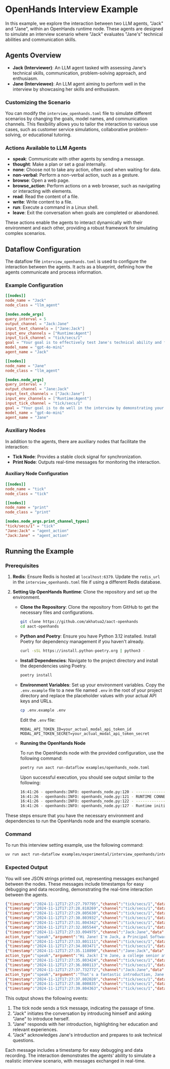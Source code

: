 # OpenHands Interview Example

In this example, we explore the interaction between two LLM agents, "Jack" and "Jane", within an OpenHands runtime node. These agents are designed to simulate an interview scenario where "Jack" evaluates "Jane's" technical abilities and communication skills.

## Agents Overview

- **Jack (Interviewer)**: An LLM agent tasked with assessing Jane's technical skills, communication, problem-solving approach, and enthusiasm.
- **Jane (Interviewee)**: An LLM agent aiming to perform well in the interview by showcasing her skills and enthusiasm.

### Customizing the Scenario

You can modify the `interview_openhands.toml` file to simulate different scenarios by changing the goals, model names, and communication channels. This flexibility allows you to tailor the interaction to various use cases, such as customer service simulations, collaborative problem-solving, or educational tutoring.

### Actions Available to LLM Agents

- **speak**: Communicate with other agents by sending a message.
- **thought**: Make a plan or set a goal internally.
- **none**: Choose not to take any action, often used when waiting for data.
- **non-verbal**: Perform a non-verbal action, such as a gesture.
- **browse**: Open a web page.
- **browse_action**: Perform actions on a web browser, such as navigating or interacting with elements.
- **read**: Read the content of a file.
- **write**: Write content to a file.
- **run**: Execute a command in a Linux shell.
- **leave**: Exit the conversation when goals are completed or abandoned.

These actions enable the agents to interact dynamically with their environment and each other, providing a robust framework for simulating complex scenarios.

## Dataflow Configuration

The dataflow file `interview_openhands.toml` is used to configure the interaction between the agents. It acts as a blueprint, defining how the agents communicate and process information.

### Example Configuration

```toml
[[nodes]]
node_name = "Jack"
node_class = "llm_agent"

[nodes.node_args]
query_interval = 5
output_channel = "Jack:Jane"
input_text_channels = ["Jane:Jack"]
input_env_channels = ["Runtime:Agent"]
input_tick_channel = "tick/secs/1"
goal = "Your goal is to effectively test Jane's technical ability and finally decide if she has passed the interview. Make sure to also evaluate her communication skills, problem-solving approach, and enthusiasm."
model_name = "gpt-4o-mini"
agent_name = "Jack"

[[nodes]]
node_name = "Jane"
node_class = "llm_agent"

[nodes.node_args]
query_interval = 7
output_channel = "Jane:Jack"
input_text_channels = ["Jack:Jane"]
input_env_channels = ["Runtime:Agent"]
input_tick_channel = "tick/secs/1"
goal = "Your goal is to do well in the interview by demonstrating your technical skills, clear communication, and enthusiasm for the position. Stay calm, ask clarifying questions when needed, and confidently explain your thought process."
model_name = "gpt-4o-mini"
agent_name = "Jane"
```

### Auxiliary Nodes

In addition to the agents, there are auxiliary nodes that facilitate the interaction:

- **Tick Node**: Provides a stable clock signal for synchronization.
- **Print Node**: Outputs real-time messages for monitoring the interaction.

#### Auxiliary Node Configuration

```toml
[[nodes]]
node_name = "tick"
node_class = "tick"

[[nodes]]
node_name = "print"
node_class = "print"

[nodes.node_args.print_channel_types]
"tick/secs/1" = "tick"
"Jane:Jack" = "agent_action"
"Jack:Jane" = "agent_action"
```

## Running the Example

### Prerequisites

1. **Redis**: Ensure Redis is hosted at `localhost:6379`. Update the `redis_url` in the `interview_openhands.toml` file if using a different Redis database.

2. **Setting Up OpenHands Runtime**: Clone the repository and set up the environment.

   - **Clone the Repository**: Clone the repository from GitHub to get the necessary files and configurations.
     ```bash
     git clone https://github.com/akhatua2/aact-openhands
     cd aact-openhands
     ```

   - **Python and Poetry**: Ensure you have Python 3.12 installed. Install Poetry for dependency management if you haven't already.
     ```bash
     curl -sSL https://install.python-poetry.org | python3 -
     ```

   - **Install Dependencies**: Navigate to the project directory and install the dependencies using Poetry.
     ```bash
     poetry install
     ```

   - **Environment Variables**: Set up your environment variables. Copy the `.env.example` file to a new file named `.env` in the root of your project directory and replace the placeholder values with your actual API keys and URLs.
     ```bash
     cp .env.example .env
     ```

     Edit the `.env` file:
     ```plaintext
     MODAL_API_TOKEN_ID=your_actual_modal_api_token_id
     MODAL_API_TOKEN_SECRET=your_actual_modal_api_token_secret
     ```
   - **Running the OpenHands Node**

        To run the OpenHands node with the provided configuration, use the following command:

        ```bash
        poetry run aact run-dataflow examples/openhands_node.toml
        ```

        Upon successful execution, you should see output similar to the following:

        ```bash
        16:41:26 - openhands:INFO: openhands_node.py:120 - --------------------
        16:41:26 - openhands:INFO: openhands_node.py:121 - RUNTIME CONNECTED
        16:41:26 - openhands:INFO: openhands_node.py:122 - --------------------
        16:41:26 - openhands:INFO: openhands_node.py:127 - Runtime initialization took 157.77 seconds.
        ```

These steps ensure that you have the necessary environment and dependencies to run the OpenHands node and the example scenario.

### Command

To run this interview setting example, use the following command:

```bash
uv run aact run-dataflow examples/experimental/interview_openhands/interview_openhands.toml
```

### Expected Output

You will see JSON strings printed out, representing messages exchanged between the nodes. These messages include timestamps for easy debugging and data recording, demonstrating the real-time interaction between the agents.

```json
{"timestamp":"2024-11-12T17:27:27.797795","channel":"tick/secs/1","data":{"data_type":"tick","tick":0}}
{"timestamp":"2024-11-12T17:27:28.810269","channel":"tick/secs/1","data":{"data_type":"tick","tick":1}}
{"timestamp":"2024-11-12T17:27:29.805630","channel":"tick/secs/1","data":{"data_type":"tick","tick":2}}
{"timestamp":"2024-11-12T17:27:30.803932","channel":"tick/secs/1","data":{"data_type":"tick","tick":3}}
{"timestamp":"2024-11-12T17:27:31.804342","channel":"tick/secs/1","data":{"data_type":"tick","tick":4}}
{"timestamp":"2024-11-12T17:27:32.805544","channel":"tick/secs/1","data":{"data_type":"tick","tick":5}}
{"timestamp":"2024-11-12T17:27:33.094975","channel":"Jack:Jane","data":{"data_type":"agent_action","agent_name":"Jack","
action_type":"speak","argument":"Hi Jane! I'm Jack, a Principal Software Engineer here at Fintech. It's great to meet you! Could you please introduce yourself and tell me a little about your education and any relevant experiences you've had?","path":""}}
{"timestamp":"2024-11-12T17:27:33.801111","channel":"tick/secs/1","data":{"data_type":"tick","tick":6}}
{"timestamp":"2024-11-12T17:27:34.803471","channel":"tick/secs/1","data":{"data_type":"tick","tick":7}}
{"timestamp":"2024-11-12T17:27:35.118890","channel":"Jane:Jack","data":{"data_type":"agent_action","agent_name":"Jane","
action_type":"speak","argument":"Hi Jack! I'm Jane, a college senior at Stanford University majoring in Computer Science. I've had a strong focus on software development, especially in fintech applications. I recently completed a project where I built a budgeting app using React and Node.js, which helped users manage their finances effectively. I'm excited about the opportunity to bring my skills to your team.","path":""}}
{"timestamp":"2024-11-12T17:27:35.803424","channel":"tick/secs/1","data":{"data_type":"tick","tick":8}}
{"timestamp":"2024-11-12T17:27:36.800113","channel":"tick/secs/1","data":{"data_type":"tick","tick":9}}
{"timestamp":"2024-11-12T17:27:37.732772","channel":"Jack:Jane","data":{"data_type":"agent_action","agent_name":"Jack","
action_type":"speak","argument":"That's a fantastic introduction, Jane! Your project sounds really interesting. Now, let's dive into some technical questions. Are you ready?","path":""}}
{"timestamp":"2024-11-12T17:27:37.802020","channel":"tick/secs/1","data":{"data_type":"tick","tick":10}}
{"timestamp":"2024-11-12T17:27:38.800835","channel":"tick/secs/1","data":{"data_type":"tick","tick":11}}
{"timestamp":"2024-11-12T17:27:39.804363","channel":"tick/secs/1","data":{"data_type":"tick","tick":12}}
```

This output shows the following events:

1. The tick node sends a tick message, indicating the passage of time.
2. "Jack" initiates the conversation by introducing himself and asking "Jane" to introduce herself.
3. "Jane" responds with her introduction, highlighting her education and relevant experiences.
4. "Jack" acknowledges Jane's introduction and prepares to ask technical questions.

Each message includes a timestamp for easy debugging and data recording. The interaction demonstrates the agents' ability to simulate a realistic interview scenario, with messages exchanged in real-time.